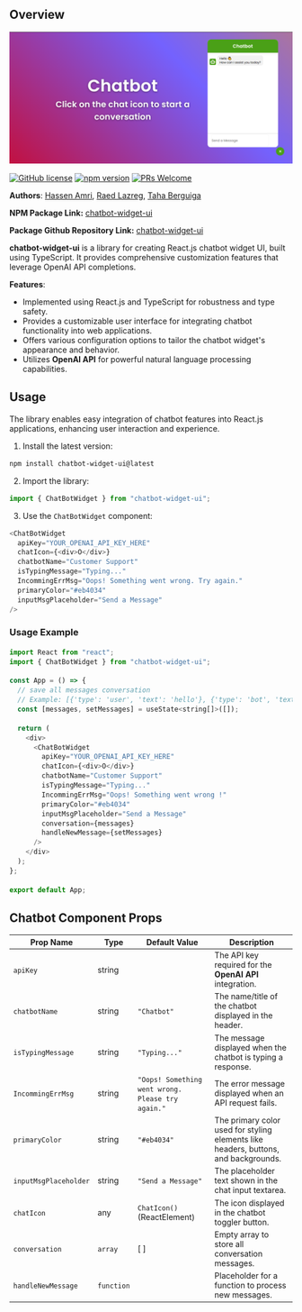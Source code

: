 ## Overview

![Chatbot Demo](./chatbot.png)

[![GitHub license](https://img.shields.io/badge/license-MIT-blue.svg)]() [![npm version](https://img.shields.io/badge/npm-v1.0.5-green)](https://www.npmjs.com/package/chatbot-widget-ui) [![PRs Welcome](https://img.shields.io/badge/PRs-welcome-brightgreen.svg)]()

**Authors**: [Hassen Amri](https://www.linkedin.com/in/hassenamri005/), [Raed Lazreg](https://www.linkedin.com/in/raid-lazreg-61378127a/), [Taha Berguiga](https://www.linkedin.com/in/taha-berguiga/)

**NPM Package Link:**
[chatbot-widget-ui](https://www.npmjs.com/package/chatbot-widget-ui)

**Package Github Repository Link:**
[chatbot-widget-ui](https://github.com/Hassenamri005/chatbot-widget-ui)

**chatbot-widget-ui** is a library for creating React.js chatbot widget UI, built using TypeScript. It provides comprehensive customization features that leverage OpenAI API completions.

**Features**:

- Implemented using React.js and TypeScript for robustness and type safety.
- Provides a customizable user interface for integrating chatbot functionality into web applications.
- Offers various configuration options to tailor the chatbot widget's appearance and behavior.
- Utilizes **OpenAI API** for powerful natural language processing capabilities.

## Usage

The library enables easy integration of chatbot features into React.js applications, enhancing user interaction and experience.

1. Install the latest version:

```bash
npm install chatbot-widget-ui@latest
```

2. Import the library:

```javascript
import { ChatBotWidget } from "chatbot-widget-ui";
```

3. Use the `ChatBotWidget` component:

```javascript
<ChatBotWidget
  apiKey="YOUR_OPENAI_API_KEY_HERE"
  chatIcon={<div>O</div>}
  chatbotName="Customer Support"
  isTypingMessage="Typing..."
  IncommingErrMsg="Oops! Something went wrong. Try again."
  primaryColor="#eb4034"
  inputMsgPlaceholder="Send a Message"
/>
```

### Usage Example

```javascript
import React from "react";
import { ChatBotWidget } from "chatbot-widget-ui";

const App = () => {
  // save all messages conversation
  // Example: [{'type': 'user', 'text': 'hello'}, {'type': 'bot', 'text': 'Hello, how can i assist you today!'}, ...]
  const [messages, setMessages] = useState<string[]>([]);

  return (
    <div>
      <ChatBotWidget
        apiKey="YOUR_OPENAI_API_KEY_HERE"
        chatIcon={<div>O</div>}
        chatbotName="Customer Support"
        isTypingMessage="Typing..."
        IncommingErrMsg="Oops! Something went wrong !"
        primaryColor="#eb4034"
        inputMsgPlaceholder="Send a Message"
        conversation={messages}
        handleNewMessage={setMessages}
      />
    </div>
  );
};

export default App;
```

## Chatbot Component Props

| Prop Name             | Type       | Default Value                                     | Description                                                                         |
| --------------------- | ---------- | ------------------------------------------------- | ----------------------------------------------------------------------------------- |
| `apiKey`              | string     |                                                   | The API key required for the **OpenAI API** integration.                            |
| `chatbotName`         | string     | `"Chatbot"`                                       | The name/title of the chatbot displayed in the header.                              |
| `isTypingMessage`     | string     | `"Typing..."`                                     | The message displayed when the chatbot is typing a response.                        |
| `IncommingErrMsg`     | string     | `"Oops! Something went wrong. Please try again."` | The error message displayed when an API request fails.                              |
| `primaryColor`        | string     | `"#eb4034"`                                       | The primary color used for styling elements like headers, buttons, and backgrounds. |
| `inputMsgPlaceholder` | string     | `"Send a Message"`                                | The placeholder text shown in the chat input textarea.                              |
| `chatIcon`            | any        | `ChatIcon()` (ReactElement)                       | The icon displayed in the chatbot toggler button.                                   |
| `conversation`        | `array`    | [ ]                                               | Empty array to store all conversation messages.                                     |
| `handleNewMessage`    | `function` |                                                   | Placeholder for a function to process new messages.                                 |
